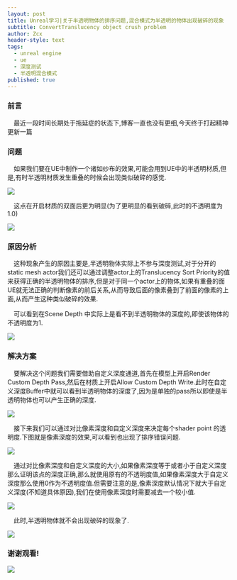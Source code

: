```yaml
---
layout: post
title: Unreal学习|关于半透明物体的排序问题,混合模式为半透明的物体出现破碎的现象
subtitle: ConvertTranslucency object crush problem
author: Zcx
header-style: text
tags:
  - unreal engine
  - ue
  - 深度测试
  - 半透明混合模式
published: true
---
```

### 前言
&ensp;&ensp;最近一段时间长期处于拖延症的状态下,博客一直也没有更细,今天终于打起精神更新一篇

### 问题
&ensp;&ensp;如果我们要在UE中制作一个诸如纱布的效果,可能会用到UE中的半透明材质,但是,有时半透明材质发生重叠的时候会出现类似破碎的感觉.

![]({{site.baseurl}}/img/Post/2022-05-17-Translucency-object-crush/Pasted_image_20230516235831.jpg)


&ensp;&ensp;这点在开启材质的双面后更为明显(为了更明显的看到破碎,此时的不透明度为1.0)

![]({{site.baseurl}}/img/Post/2022-05-17-Translucency-object-crush/Pasted_image_20230516235911.jpg)

### 原因分析

&ensp;&ensp;这种现象产生的原因主要是,半透明物体实际上不参与深度测试,对于分开的static mesh actor我们还可以通过调整actor上的Translucency Sort Priority的值来获得正确的半透明物体的排序,但是对于同一个actor上的物体,如果有重叠的面UE就无法正确的判断像素的前后关系,从而导致后面的像素叠到了前面的像素的上面,从而产生这种类似破碎的效果.

&ensp;&ensp;可以看到在Scene Depth 中实际上是看不到半透明物体的深度的,即使该物体的不透明度为1.


![]({{site.baseurl}}/img/Post/2022-05-17-Translucency-object-crush/Pasted_image_20230517000345.jpg)


### 解决方案

&ensp;&ensp;要解决这个问题我们需要借助自定义深度通道,首先在模型上开启Render Custom Depth Pass,然后在材质上开启Allow Custom Depth Write.此时在自定义深度Buffer中就可以看到半透明物体的深度了,因为是单独的pass所以即使是半透明物体也可以产生正确的深度.

![]({{site.baseurl}}/img/Post/2022-05-17-Translucency-object-crush/Pasted_image_20230517000621.jpg)

&ensp;&ensp;接下来我们可以通过对比像素深度和自定义深度来决定每个shader point 的透明度.下图就是像素深度的效果,可以看到也出现了排序错误问题.

![]({{site.baseurl}}/img/Post/2022-05-17-Translucency-object-crush/Pasted_image_20230517001709.jpg)

&ensp;&ensp;通过对比像素深度和自定义深度的大小,如果像素深度等于或者小于自定义深度那么证明该点的深度正确,那么就使用原有的不透明度值,如果像素深度大于自定义深度那么使用0作为不透明度值.但需要注意的是,像素深度默认情况下就大于自定义深度(不知道具体原因),我们在使用像素深度时需要减去一个较小值.

![]({{site.baseurl}}/img/Post/2022-05-17-Translucency-object-crush/Pasted_image_20230517002447.jpg)

&ensp;&ensp;此时,半透明物体就不会出现破碎的现象了.

![]({{site.baseurl}}/img/Post/2022-05-17-Translucency-object-crush/Pasted_image_20230517002510.jpg)

### 谢谢观看!


![]({{site.baseurl}}/img/GoodMorning.jpg)
